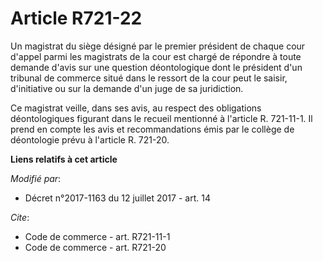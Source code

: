 # Article R721-22

Un magistrat du siège désigné par le premier président de chaque cour d'appel parmi les magistrats de la cour est chargé de
répondre à toute demande d'avis sur une question déontologique dont le président d'un tribunal de commerce situé dans le
ressort de la cour peut le saisir, d'initiative ou sur la demande d'un juge de sa juridiction. 

Ce magistrat veille, dans ses avis, au respect des obligations déontologiques figurant dans le recueil mentionné à l'article
R. 721-11-1. Il prend en compte les avis et recommandations émis par le collège de déontologie prévu à l'article R. 721-20.

**Liens relatifs à cet article**

_Modifié par_:

  - Décret n°2017-1163 du 12 juillet 2017 - art. 14

_Cite_:

  - Code de commerce - art. R721-11-1
  - Code de commerce - art. R721-20

